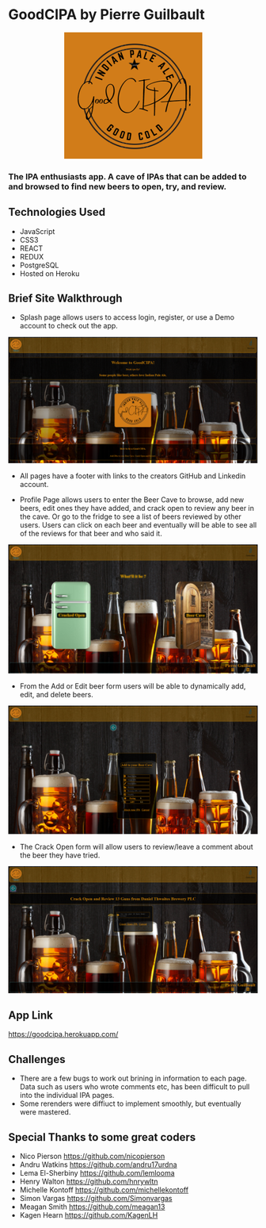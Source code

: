 # GoodCIPA by Pierre Guilbault
<p align=center>
  <img src='https://github.com/TheGuilbotine/GoodCIPA-app/blob/main/GCIPA-logo.png' alt='A logo of GoodCIPA' />
</p>

### The IPA enthusiasts app. A cave of IPAs that can be added to and browsed to find new beers to open, try, and review.

## Technologies Used
- JavaScript
- CSS3
- REACT
- REDUX
- PostgreSQL
- Hosted on Heroku

## Brief Site Walkthrough
- Splash page allows users to access login, register, or use a Demo account to check out the app.

<p align=center>
  <img src='https://github.com/TheGuilbotine/GoodCIPA-app/blob/main/splash-gcipa.png' alt='Splash Page' />
</p>

- All pages have a footer with links to the creators GitHub and Linkedin account.

- Profile Page allows users to enter the Beer Cave to browse, add new beers, edit ones they have added, and crack open to review any beer in the cave.
Or go to the fridge to see a list of beers reviewed by other users. Users can click on each beer and eventually will be able to see all of the reviews for that beer and who said it.

<p align=center>
  <img src='https://github.com/TheGuilbotine/GoodCIPA-app/blob/main/profile-gcipa.png' alt='Profile Page' />
</p>

- From the Add or Edit beer form users will be able to dynamically add, edit, and delete beers.
 
<p align=center>
  <img src='https://github.com/TheGuilbotine/GoodCIPA-app/blob/main/add-gcipa.png' alt='Add IPA Page' />
</p>

- The Crack Open form will allow users to review/leave a comment about the beer they have tried.

<p align=center>
  <img src='https://github.com/TheGuilbotine/GoodCIPA-app/blob/main/review-gcipa.png' alt='Crack Open form Page' />
</p>

## App Link
https://goodcipa.herokuapp.com/

## Challenges
- There are a few bugs to work out brining in information to each page. Data such as users who wrote comments etc, has been difficult to pull into the individual IPA pages.
- Some rerenders were diffiuct to implement smoothly, but eventually were mastered.

## Special Thanks to some great coders
- Nico Pierson https://github.com/nicopierson
- Andru Watkins https://github.com/andru17urdna
- Lema El-Sherbiny https://github.com/lemlooma
- Henry Walton https://github.com/hnrywltn
- Michelle Kontoff https://github.com/michellekontoff
- Simon Vargas https://github.com/Simonvargas
- Meagan Smith https://github.com/meagan13
- Kagen Hearn https://github.com/KagenLH
